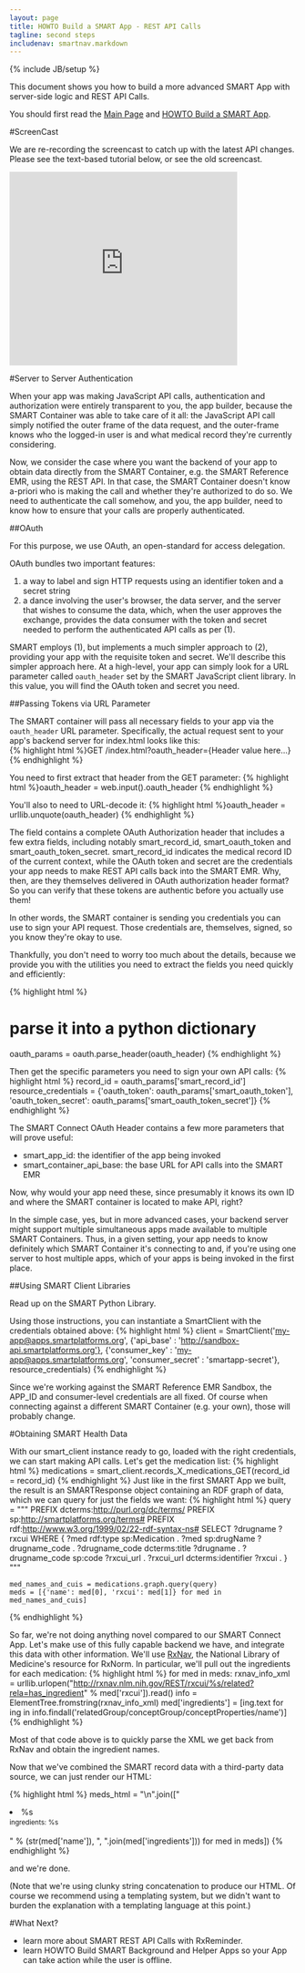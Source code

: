 ```yaml
---
layout: page
title: HOWTO Build a SMART App - REST API Calls
tagline: second steps
includenav: smartnav.markdown
---
```

{% include JB/setup %}

<div id="toc"> </div>

This document shows you how to build a more advanced SMART App with server-side logic and REST API Calls.

You should first read the [Main Page](../../) and [HOWTO Build a SMART App](../build_a_smart_app). 

#ScreenCast


We are re-recording the screencast to catch up with the latest API changes. Please see the text-based tutorial below, or see the old screencast. 

<iframe src="http://player.vimeo.com/video/20766064?title=0&amp;byline=0&amp;portrait=0" width="400" height="340" frameborder="0" webkitAllowFullScreen mozallowfullscreen allowFullScreen></iframe>


#Server to Server Authentication

When your app was making JavaScript API calls, authentication and authorization were entirely transparent to you, the app builder, because the SMART Container was able to take care of it all: the JavaScript API call simply notified the outer frame of the data request, and the outer-frame knows who the logged-in user is and what medical record they're currently considering.

Now, we consider the case where you want the backend of your app to obtain data directly from the SMART Container, e.g. the SMART Reference EMR, using the REST API. In that case, the SMART Container doesn't know a-priori who is making the call and whether they're authorized to do so. We need to authenticate the call somehow, and you, the app builder, need to know how to ensure that your calls are properly authenticated. 

##OAuth

For this purpose, we use OAuth, an open-standard for access delegation.

OAuth bundles two important features:

<ol>
    <li>a way to label and sign HTTP requests using an identifier token and a secret string</li>
    <li>a dance involving the user's browser, the data server, and the server that wishes to consume the data, which, when the user approves the exchange, provides the data consumer with the token and secret needed to perform the authenticated API calls as per (1).</li>
	</ol>

SMART employs (1), but implements a much simpler approach to (2), providing your app with the requisite token and secret. We'll describe this simpler approach here. At a high-level, your app can simply look for a URL parameter called `oauth_header` set by the SMART JavaScript client library. In this value, you will find the OAuth token and secret you need. 


##Passing Tokens via URL Parameter

The SMART container will pass all necessary fields to your app via the `oauth_header` URL parameter. Specifically, the actual request sent to your app's backend server for index.html looks like this: 	
{% highlight html %}GET /index.html?oauth_header={Header value here...}
{% endhighlight  %}		

You need to first extract that header from the GET parameter: 
{% highlight html %}oauth_header = web.input().oauth_header
{% endhighlight  %}	

You'll also to need to URL-decode it:
{% highlight html %}oauth_header = urllib.unquote(oauth_header)
{% endhighlight  %}	

The field contains a complete OAuth Authorization header that includes a few extra fields, including notably smart\_record\_id, smart\_oauth\_token and smart\_oauth\_token\_secret. smart\_record\_id indicates the medical record ID of the current context, while the OAuth token and secret are the credentials your app needs to make REST API calls back into the SMART EMR. Why, then, are they themselves delivered in OAuth authorization header format? So you can verify that these tokens are authentic before you actually use them!

In other words, the SMART container is sending you credentials you can use to sign your API request. Those credentials are, themselves, signed, so you know they're okay to use.

Thankfully, you don't need to worry too much about the details, because we provide you with the utilities you need to extract the fields you need quickly and efficiently: 

{% highlight html %}
# parse it into a python dictionary
 oauth_params = oauth.parse_header(oauth_header)
{% endhighlight  %}	

Then get the specific parameters you need to sign your own API calls: 
{% highlight html %}
 record_id = oauth_params['smart_record_id']
 resource_credentials = {'oauth_token':        oauth_params['smart_oauth_token'],
                         'oauth_token_secret': oauth_params['smart_oauth_token_secret']}
{% endhighlight  %}	

The SMART Connect OAuth Header contains a few more parameters that will prove useful:

   <ul><li>
    smart_app_id: the identifier of the app being invoked</li>
    <li>smart_container_api_base: the base URL for API calls into the SMART EMR </li>
	</ul>

Now, why would your app need these, since presumably it knows its own ID and where the SMART container is located to make API, right?

In the simple case, yes, but in more advanced cases, your backend server might support multiple simultaneous apps made available to multiple SMART Containers. Thus, in a given setting, your app needs to know definitely which SMART Container it's connecting to and, if you're using one server to host multiple apps, which of your apps is being invoked in the first place. 

##Using SMART Client Libraries

Read up on the SMART Python Library.

Using those instructions, you can instantiate a SmartClient with the credentials obtained above:
{% highlight html %}
 client = SmartClient('my-app@apps.smartplatforms.org',
                      {'api_base' : 'http://sandbox-api.smartplatforms.org'},
                      {'consumer_key' : 'my-app@apps.smartplatforms.org',
                       'consumer_secret' : 'smartapp-secret'},
                      resource_credentials)
{% endhighlight  %}	

Since we're working against the SMART Reference EMR Sandbox, the APP_ID and consumer-level credentials are all fixed. Of course when connecting against a different SMART Container (e.g. your own), those will probably change. 

#Obtaining SMART Health Data

With our smart_client instance ready to go, loaded with the right credentials, we can start making API calls. Let's get the medication list:
{% highlight html %}
    medications = smart_client.records_X_medications_GET(record_id = record_id)
{% endhighlight  %}	
Just like in the first SMART App we built, the result is an SMARTResponse object containing an RDF graph of data, which we can query for just the fields we want:
{% highlight html %}
    query = """
        PREFIX dcterms:<http://purl.org/dc/terms/>
        PREFIX sp:<http://smartplatforms.org/terms#>
        PREFIX rdf:<http://www.w3.org/1999/02/22-rdf-syntax-ns#>
        SELECT  ?drugname ?rxcui
        WHERE {
           ?med rdf:type sp:Medication .
           ?med sp:drugName ?drugname_code .
           ?drugname_code dcterms:title ?drugname .
           ?drugname_code sp:code ?rxcui_url .
           ?rxcui_url dcterms:identifier ?rxcui .
        }
        """
 
    med_names_and_cuis = medications.graph.query(query)
    meds = [{'name': med[0], 'rxcui': med[1]} for med in med_names_and_cuis]
{% endhighlight  %}	

So far, we're not doing anything novel compared to our SMART Connect App. Let's make use of this fully capable backend we have, and integrate this data with other information. We'll use [RxNav](http://rxnav.nlm.nih.gov/), the National Library of Medicine's resource for RxNorm. In particular, we'll pull out the ingredients for each medication:
{% highlight html %}
    for med in meds:
      rxnav_info_xml = urllib.urlopen("http://rxnav.nlm.nih.gov/REST/rxcui/%s/related?rela=has_ingredient" % med['rxcui']).read()
      info = ElementTree.fromstring(rxnav_info_xml)
      med['ingredients'] = [ing.text for ing in info.findall('relatedGroup/conceptGroup/conceptProperties/name')]
{% endhighlight  %}	

Most of that code above is to quickly parse the XML we get back from RxNav and obtain the ingredient names.

Now that we've combined the SMART record data with a third-party data source, we can just render our HTML:

{% highlight html %}
    meds_html = "\n".join(["<li>%s<br /><small>ingredients: %s</small><br /><br /></li>" % (str(med['name']), ", ".join(med['ingredients'])) for med in meds])
{% endhighlight  %}	

and we're done.

\(Note that we're using clunky string concatenation to produce our HTML. Of course we recommend using a templating system, but we didn't want to burden the explanation with a templating language at this point.\)

#What Next?

<ul>
    <li>learn more about SMART REST API Calls with RxReminder.</li>
    <li>learn HOWTO Build SMART Background and Helper Apps so your App can take action while the user is offline. </li>   
</ul>